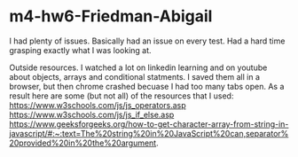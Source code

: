 # m4-hw6-Friedman-Abigail

I had plenty of issues. Basically had an issue on every test. Had a hard time grasping exactly what I was looking at. 

Outside resources. I watched a lot on linkedin learning and on youtube about objects, arrays and conditional statments. I saved them all in a browser, but then chrome crashed becuase I had too many tabs open. As a result here are some (but not all) of the resources that I used:
https://www.w3schools.com/js/js_operators.asp
https://www.w3schools.com/js/js_if_else.asp
https://www.geeksforgeeks.org/how-to-get-character-array-from-string-in-javascript/#:~:text=The%20string%20in%20JavaScript%20can,separator%20provided%20in%20the%20argument.